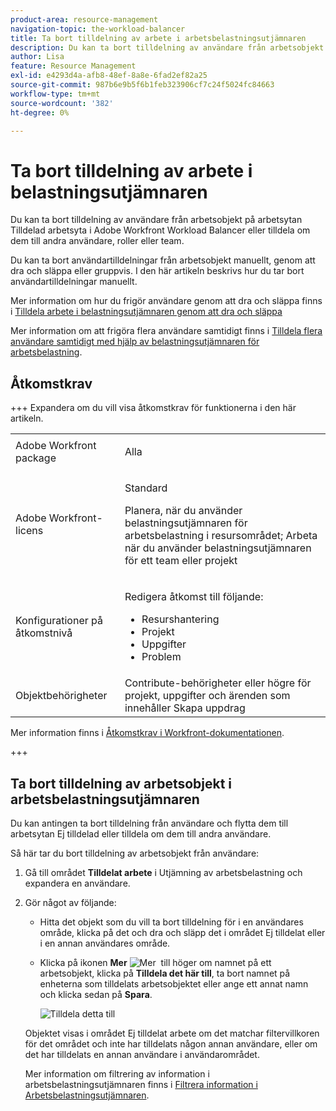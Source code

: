 ```yaml
---
product-area: resource-management
navigation-topic: the-workload-balancer
title: Ta bort tilldelning av arbete i arbetsbelastningsutjämnaren
description: Du kan ta bort tilldelning av användare från arbetsobjekt på arbetsytan Tilldelad arbetsyta i Adobe Workfront Workload Balancer eller tilldela om dem till andra användare, roller eller team.
author: Lisa
feature: Resource Management
exl-id: e4293d4a-afb8-48ef-8a8e-6fad2ef82a25
source-git-commit: 987b6e9b5f6b1feb323906cf7c24f5024fc84663
workflow-type: tm+mt
source-wordcount: '382'
ht-degree: 0%

---
```


# Ta bort tilldelning av arbete i belastningsutjämnaren

Du kan ta bort tilldelning av användare från arbetsobjekt på arbetsytan Tilldelad arbetsyta i Adobe Workfront Workload Balancer eller tilldela om dem till andra användare, roller eller team.

Du kan ta bort användartilldelningar från arbetsobjekt manuellt, genom att dra och släppa eller gruppvis. I den här artikeln beskrivs hur du tar bort användartilldelningar manuellt.

Mer information om hur du frigör användare genom att dra och släppa finns i [Tilldela arbete i belastningsutjämnaren genom att dra och släppa](../../resource-mgmt/workload-balancer/assign-work-in-workload-balancer-by-drag-and-drop.md)

Mer information om att frigöra flera användare samtidigt finns i [Tilldela flera användare samtidigt med hjälp av belastningsutjämnaren för arbetsbelastning](../../resource-mgmt/workload-balancer/assign-work-in-workload-balancer-in-bulk.md).

## Åtkomstkrav

+++ Expandera om du vill visa åtkomstkrav för funktionerna i den här artikeln.

<table style="table-layout:auto"> 
 <col> 
 <col> 
 <tbody> 
  <tr> 
   <td>Adobe Workfront package</td> 
   <td><p>Alla</p></td>
  </tr>
  <tr> 
   <td>Adobe Workfront-licens</td> 
   <td><p>Standard</p>
       <p>Planera, när du använder belastningsutjämnaren för arbetsbelastning i resursområdet; Arbeta när du använder belastningsutjämnaren för ett team eller projekt</p></td>
  </tr> 
  <tr> 
   <td>Konfigurationer på åtkomstnivå</td> 
   <td> <p>Redigera åtkomst till följande:</p> 
    <ul> 
     <li>Resurshantering</li> 
     <li>Projekt</li> 
     <li>Uppgifter</li> 
     <li>Problem</li> 
    </ul></td>
  </tr> 
  <tr> 
   <td>Objektbehörigheter</td> 
   <td>Contribute-behörigheter eller högre för projekt, uppgifter och ärenden som innehåller Skapa uppdrag</td> 
  </tr> 
 </tbody> 
</table>

Mer information finns i [Åtkomstkrav i Workfront-dokumentationen](/help/quicksilver/administration-and-setup/add-users/access-levels-and-object-permissions/access-level-requirements-in-documentation.md).

+++

## Ta bort tilldelning av arbetsobjekt i arbetsbelastningsutjämnaren

Du kan antingen ta bort tilldelning från användare och flytta dem till arbetsytan Ej tilldelad eller tilldela om dem till andra användare.

Så här tar du bort tilldelning av arbetsobjekt från användare:

1. Gå till området **Tilldelat arbete** i Utjämning av arbetsbelastning och expandera en användare.
1. Gör något av följande:

   * Hitta det objekt som du vill ta bort tilldelning för i en användares område, klicka på det och dra och släpp det i området Ej tilldelat eller i en annan användares område.
   * Klicka på ikonen **Mer** ![Mer &#x200B;](assets/more-icon-task-list.png) till höger om namnet på ett arbetsobjekt, klicka på **Tilldela det här till**, ta bort namnet på enheterna som tilldelats arbetsobjektet eller ange ett annat namn och klicka sedan på **Spara**.

     ![Tilldela detta till](assets/assign-this-to-link-from-task-wb-nwe-350x104.png)

   Objektet visas i området Ej tilldelat arbete om det matchar filtervillkoren för det området och inte har tilldelats någon annan användare, eller om det har tilldelats en annan användare i användarområdet.

   Mer information om filtrering av information i arbetsbelastningsutjämnaren finns i [Filtrera information i Arbetsbelastningsutjämnaren](../../resource-mgmt/workload-balancer/filter-information-workload-balancer.md).
